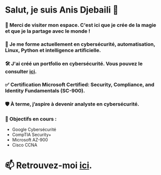 # Salut, je suis **Anis Djebaili** 👋

### 👀 Merci de visiter mon espace. C'est ici que je crée de la magie et que je la partage avec le monde !

### 🌱 Je me forme actuellement en cybersécurité, automatisation, Linux, Python et intelligence artificielle.

### 🛠️ J'ai créé un portfolio en cybersécurité. Vous pouvez le consulter [ici](https://github.com/anis-djeb/Anis-Portfolio-Cybersecurite).

### ✅ Certification Microsoft Certified: Security, Compliance, and Identity Fundamentals (SC-900).

### 🛡️ À terme, j’aspire à devenir **analyste en cybersécurité**.

### 🎯 Objectifs en cours :
* Google Cybersécurité
* CompTIA Security+
* Microsoft AZ-900
* Cisco CCNA

  

# 📫 Retrouvez-moi **[ici](https://www.linkedin.com/in/anis-djebaili/)**.
